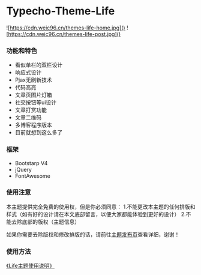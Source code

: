 # Typecho-Theme-Life

![https://cdn.weic96.cn/themes-life-home.jpg]()
![https://cdn.weic96.cn/themes-life-post.jpg]()

### 功能和特色

* 看似单栏的双栏设计
* 响应式设计
* Pjax无刷新技术
* 代码高亮
* 文章页图片灯箱
* 社交按钮等ui设计
* 文章打赏功能
* 文章二维码
* 多博客程序版本
* 目前就想到这么多了


### 框架
* Bootstarp V4
* jQuery
* FontAwesome


### 使用注意


本主题提供完全免费的使用权，但是你必须同意：
1.不能更改本主题的任何排版和样式（如有好的设计请在本文底部留言，以便大家都能体验到更好的设计）
2.不能去除底部的版权（主题信息）

如果你需要去除版权和修改排版的话，请前往[主题发布页](https://weic.me/themes-life/)查看详细，谢谢！


### 使用方法

[《Life主题使用说明》](https://www.kancloud.cn/weic/themes-life-doc)
